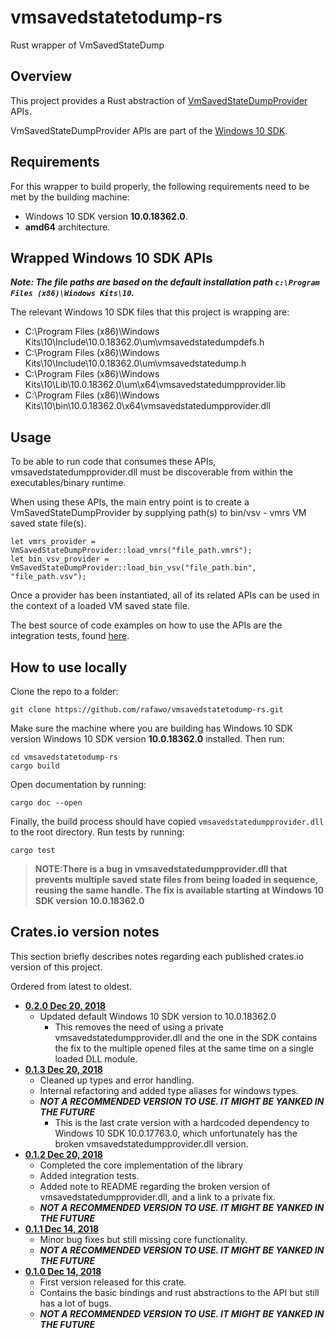 # vmsavedstatetodump-rs
Rust wrapper of VmSavedStateDump

## Overview

This project provides a Rust abstraction of [VmSavedStateDumpProvider](https://docs.microsoft.com/en-us/virtualization/api/vm-dump-provider/vm-dump-provider) APIs.

VmSavedStateDumpProvider APIs are part of the [Windows 10 SDK](https://developer.microsoft.com/en-us/windows/downloads/windows-10-sdk).

## Requirements

For this wrapper to build properly, the following requirements need to be met by the building machine:

- Windows 10 SDK version **10.0.18362.0**.
- **amd64** architecture.

## Wrapped Windows 10 SDK APIs

**_Note: The file paths are based on the default installation path `c:\Program Files (x86)\Windows Kits\10`._**

The relevant Windows 10 SDK files that this project is wrapping are:
- C:\Program Files (x86)\Windows Kits\10\Include\10.0.18362.0\um\vmsavedstatedumpdefs.h
- C:\Program Files (x86)\Windows Kits\10\Include\10.0.18362.0\um\vmsavedstatedump.h
- C:\Program Files (x86)\Windows Kits\10\Lib\10.0.18362.0\um\x64\vmsavedstatedumpprovider.lib
- C:\Program Files (x86)\Windows Kits\10\bin\10.0.18362.0\x64\vmsavedstatedumpprovider.dll

## Usage

To be able to run code that consumes these APIs, vmsavedstatedumpprovider.dll must be discoverable
from within the executables/binary runtime.

When using these APIs, the main entry point is to create a VmSavedStateDumpProvider
by supplying path(s) to bin/vsv - vmrs VM saved state file(s).

```
let vmrs_provider = VmSavedStateDumpProvider::load_vmrs("file_path.vmrs");
let bin_vsv_provider = VmSavedStateDumpProvider::load_bin_vsv("file_path.bin", "file_path.vsv");
```

Once a provider has been instantiated, all of its related APIs can be used in the context
of a loaded VM saved state file.

The best source of code examples on how to use the APIs are the integration tests,
found [here](https://github.com/rafawo/vmsavedstatetodump-rs/blob/master/vmsavedstatedump-rs/tests/integration_test.rs).

## How to use locally

Clone the repo to a folder:

```
git clone https://github.com/rafawo/vmsavedstatetodump-rs.git
```

Make sure the machine where you are building has Windows 10 SDK version Windows 10 SDK version **10.0.18362.0** installed. Then run:

```
cd vmsavedstatetodump-rs
cargo build
```

Open documentation by running:
```
cargo doc --open
```

Finally, the build process should have copied `vmsavedstatedumpprovider.dll` to the root directory. Run tests by running:
```
cargo test
```

> **NOTE:There is a bug in vmsavedstatedumpprovider.dll that prevents multiple
saved state files from being loaded in sequence, reusing the same handle.
The fix is available starting at Windows 10 SDK version 10.0.18362.0**

## Crates.io version notes

This section briefly describes notes regarding each published crates.io version of this project.

Ordered from latest to oldest.

- [**0.2.0 Dec 20, 2018**](https://crates.io/crates/vmsavedstatedump_rs/0.2.0)
  - Updated default Windows 10 SDK version to 10.0.18362.0
    - This removes the need of using a private vmsavedstatedumpprovider.dll and the one in the SDK contains the fix to the multiple opened files at the same time on a single loaded DLL module.
- [**0.1.3 Dec 20, 2018**](https://crates.io/crates/vmsavedstatedump_rs/0.1.3)
  - Cleaned up types and error handling.
  - Internal refactoring and added type aliases for windows types.
  - *****NOT A RECOMMENDED VERSION TO USE. IT MIGHT BE YANKED IN THE FUTURE*****
    - This is the last crate version with a hardcoded dependency to Windows 10 SDK 10.0.17763.0, which unfortunately has the broken vmsavedstatedumpprovider.dll version.
- [**0.1.2 Dec 20, 2018**](https://crates.io/crates/vmsavedstatedump_rs/0.1.2)
  - Completed the core implementation of the library
  - Added integration tests.
  - Added note to README regarding the broken version of vmsavedstatedumpprovider.dll, and a link to a private fix.
  - *****NOT A RECOMMENDED VERSION TO USE. IT MIGHT BE YANKED IN THE FUTURE*****
- [**0.1.1 Dec 14, 2018**](https://crates.io/crates/vmsavedstatedump_rs/0.1.1)
  - Minor bug fixes but still missing core functionality.
  - *****NOT A RECOMMENDED VERSION TO USE. IT MIGHT BE YANKED IN THE FUTURE*****
- [**0.1.0 Dec 14, 2018**](https://crates.io/crates/vmsavedstatedump_rs/0.1.0)
  - First version released for this crate.
  - Contains the basic bindings and rust abstractions to the API but still has a lot of bugs.
  - *****NOT A RECOMMENDED VERSION TO USE. IT MIGHT BE YANKED IN THE FUTURE*****
